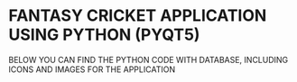 # FANTASY CRICKET APPLICATION USING PYTHON (PYQT5)
BELOW YOU CAN FIND THE PYTHON CODE WITH DATABASE, INCLUDING ICONS AND IMAGES FOR THE APPLICATION
